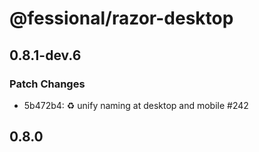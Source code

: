 # @fessional/razor-desktop

## 0.8.1-dev.6

### Patch Changes

- 5b472b4: ♻️ unify naming at desktop and mobile #242

## 0.8.0
